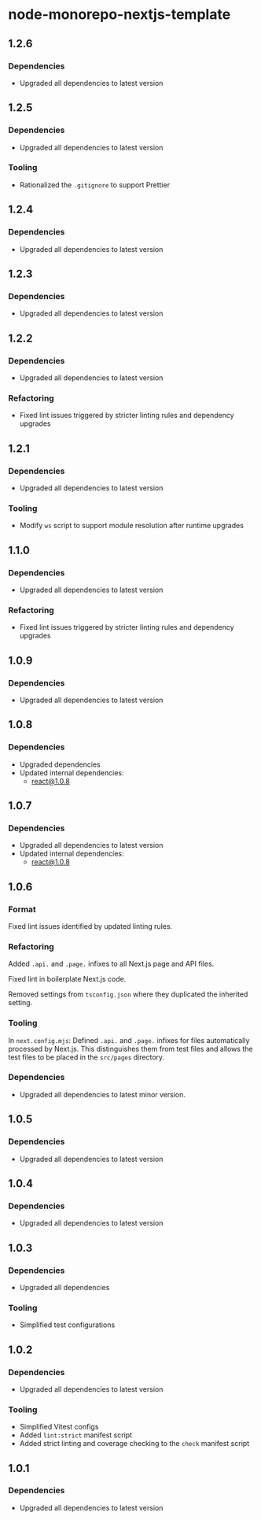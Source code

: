 # node-monorepo-nextjs-template

## 1.2.6

### Dependencies

- Upgraded all dependencies to latest version

## 1.2.5

### Dependencies

- Upgraded all dependencies to latest version

### Tooling

- Rationalized the `.gitignore` to support Prettier

## 1.2.4

### Dependencies

- Upgraded all dependencies to latest version

## 1.2.3

### Dependencies

- Upgraded all dependencies to latest version

## 1.2.2

### Dependencies

- Upgraded all dependencies to latest version

### Refactoring

- Fixed lint issues triggered by stricter linting rules and dependency upgrades

## 1.2.1

### Dependencies

- Upgraded all dependencies to latest version

### Tooling

- Modify `ws` script to support module resolution after runtime upgrades

## 1.1.0

### Dependencies

- Upgraded all dependencies to latest version

### Refactoring

- Fixed lint issues triggered by stricter linting rules and dependency upgrades

## 1.0.9

### Dependencies

- Upgraded all dependencies to latest version

## 1.0.8

### Dependencies

- Upgraded dependencies
- Updated internal dependencies:
  - react@1.0.8

## 1.0.7

### Dependencies

- Upgraded all dependencies to latest version
- Updated internal dependencies:
  - react@1.0.8

## 1.0.6

### Format

Fixed lint issues identified by updated linting rules.

### Refactoring

Added `.api.` and `.page.` infixes to all Next.js page and API files.

Fixed lint in boilerplate Next.js code.

Removed settings from `tsconfig.json` where they duplicated the inherited setting.

### Tooling

In `next.config.mjs`: Defined `.api.` and `.page.` infixes for files automatically processed by Next.js.
This distinguishes them from test files and allows the test files to be placed in the `src/pages` directory.

### Dependencies

- Upgraded all dependencies to latest minor version.

## 1.0.5

### Dependencies

- Upgraded all dependencies to latest version

## 1.0.4

### Dependencies

- Upgraded all dependencies to latest version

## 1.0.3

### Dependencies

- Upgraded all dependencies

### Tooling

- Simplified test configurations

## 1.0.2

### Dependencies

- Upgraded all dependencies to latest version

### Tooling

- Simplified Vitest configs
- Added `lint:strict` manifest script
- Added strict linting and coverage checking to the `check` manifest script

## 1.0.1

### Dependencies

- Upgraded all dependencies to latest version
